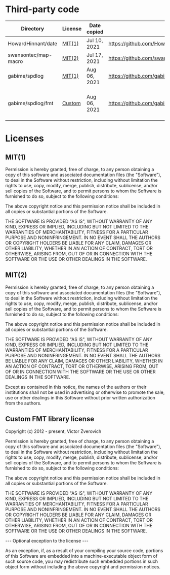 # Third-party code

| Directory            | License              | Date copied  | Copied from                                                   | Notes                                |
|----------------------|----------------------|--------------|---------------------------------------------------------------|--------------------------------------|
| HowardHinnant/date   | [MIT(1)](#MIT1)      | Jul 10, 2021 | https://github.com/HowardHinnant/date                         | Partial copy                         |
| swansontec/map-macro | [MIT(2)](#MIT2)      | Jul 17, 2021 | https://github.com/swansontec/map-macro                       | Partial copy                         |
| gabime/spdlog        | [MIT(1)](#MIT1)      | Aug 06, 2021 | https://github.com/gabime/spdlog                              | Partial copy, reformatted            |
| gabime/spdlog/fmt    | [Custom](#CustomFMT) | Aug 06, 2021 | https://github.com/gabime/spdlog/tree/v1.x/include/spdlog/fmt | Copied along with SPDLOG (see above) |

# Licenses

## MIT(1) <a name="MIT1"></a>

Permission is hereby granted, free of charge, to any person obtaining a copy of this software and associated
documentation files (the "Software"), to deal in the Software without restriction, including without limitation the
rights to use, copy, modify, merge, publish, distribute, sublicense, and/or sell copies of the Software, and to permit
persons to whom the Software is furnished to do so, subject to the following conditions:

The above copyright notice and this permission notice shall be included in all copies or substantial portions of the
Software.

THE SOFTWARE IS PROVIDED "AS IS", WITHOUT WARRANTY OF ANY KIND, EXPRESS OR IMPLIED, INCLUDING BUT NOT LIMITED TO THE
WARRANTIES OF MERCHANTABILITY, FITNESS FOR A PARTICULAR PURPOSE AND NONINFRINGEMENT. IN NO EVENT SHALL THE AUTHORS OR
COPYRIGHT HOLDERS BE LIABLE FOR ANY CLAIM, DAMAGES OR OTHER LIABILITY, WHETHER IN AN ACTION OF CONTRACT, TORT OR
OTHERWISE, ARISING FROM, OUT OF OR IN CONNECTION WITH THE SOFTWARE OR THE USE OR OTHER DEALINGS IN THE SOFTWARE.

## MIT(2) <a name="MIT2"></a>

Permission is hereby granted, free of charge, to any person obtaining a copy of this software and associated
documentation files (the "Software"), to deal in the Software without restriction, including without limitation the
rights to use, copy, modify, merge, publish, distribute, sublicense, and/or sell copies of the Software, and to permit
persons to whom the Software is furnished to do so, subject to the following conditions:

The above copyright notice and this permission notice shall be included in all copies or substantial portions of the
Software.

THE SOFTWARE IS PROVIDED "AS IS", WITHOUT WARRANTY OF ANY KIND, EXPRESS OR IMPLIED, INCLUDING BUT NOT LIMITED TO THE
WARRANTIES OF MERCHANTABILITY, FITNESS FOR A PARTICULAR PURPOSE AND NONINFRINGEMENT. IN NO EVENT SHALL THE AUTHORS BE
LIABLE FOR ANY CLAIM, DAMAGES OR OTHER LIABILITY, WHETHER IN AN ACTION OF CONTRACT, TORT OR OTHERWISE, ARISING FROM, OUT
OF OR IN CONNECTION WITH THE SOFTWARE OR THE USE OR OTHER DEALINGS IN THE SOFTWARE.

Except as contained in this notice, the names of the authors or their institutions shall not be used in advertising or
otherwise to promote the sale, use or other dealings in this Software without prior written authorization from the
authors.

## Custom FMT library license <a name="CustomFMT"></a>

Copyright (c) 2012 - present, Victor Zverovich

Permission is hereby granted, free of charge, to any person obtaining a copy of this software and associated
documentation files (the "Software"), to deal in the Software without restriction, including without limitation the
rights to use, copy, modify, merge, publish, distribute, sublicense, and/or sell copies of the Software, and to permit
persons to whom the Software is furnished to do so, subject to the following conditions:

The above copyright notice and this permission notice shall be included in all copies or substantial portions of the
Software.

THE SOFTWARE IS PROVIDED "AS IS", WITHOUT WARRANTY OF ANY KIND, EXPRESS OR IMPLIED, INCLUDING BUT NOT LIMITED TO THE
WARRANTIES OF MERCHANTABILITY, FITNESS FOR A PARTICULAR PURPOSE AND NONINFRINGEMENT. IN NO EVENT SHALL THE AUTHORS OR
COPYRIGHT HOLDERS BE LIABLE FOR ANY CLAIM, DAMAGES OR OTHER LIABILITY, WHETHER IN AN ACTION OF CONTRACT, TORT OR
OTHERWISE, ARISING FROM, OUT OF OR IN CONNECTION WITH THE SOFTWARE OR THE USE OR OTHER DEALINGS IN THE SOFTWARE.

--- Optional exception to the license ---

As an exception, if, as a result of your compiling your source code, portions of this Software are embedded into a
machine-executable object form of such source code, you may redistribute such embedded portions in such object form
without including the above copyright and permission notices.